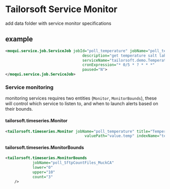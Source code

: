 # Tailorsoft Service Monitor 

add data folder with service monitor specifications

example
-

```xml
<moqui.service.job.ServiceJob jobId="poll_temperature" jobName="poll_temperature"
                                  description="get temperature salt lake city"
                                  serviceName="tailorsoft.demo.TemperatureServices.get#Temperature"
                                  cronExpression="* 0/5 * ? * * *"
                                  paused="N">
</moqui.service.job.ServiceJob>
```

### Service monitoring
monitoring services requires two entities (`Monitor`, `MonitorBounds`), these will control which service to listen to, and when to launch alerts based on their bounds.

#### tailorsoft.timeseries.Monitor
```xml
<tailorsoft.timeseries.Monitor jobName="poll_temperature" title="Temperature"
                                   valuePath="value.temp" indexName="temperature"/>
```

#### tailorsoft.timeseries.MonitorBounds

 ```xml
 <tailorsoft.timeseries.MonitorBounds
             jobName="poll_SftpCountFiles_MuckCA"
             lower="0"
             upper="10"
             count="3"
     />
 ```



